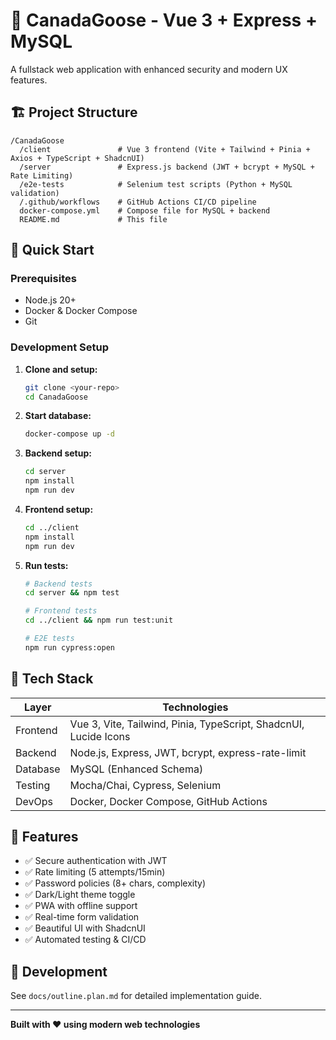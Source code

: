 # 🚀 CanadaGoose - Vue 3 + Express + MySQL

A fullstack web application with enhanced security and modern UX features.

## 🏗️ Project Structure

```
/CanadaGoose
  /client               # Vue 3 frontend (Vite + Tailwind + Pinia + Axios + TypeScript + ShadcnUI)
  /server               # Express.js backend (JWT + bcrypt + MySQL + Rate Limiting)
  /e2e-tests            # Selenium test scripts (Python + MySQL validation)
  /.github/workflows    # GitHub Actions CI/CD pipeline
  docker-compose.yml    # Compose file for MySQL + backend
  README.md             # This file
```

## 🚀 Quick Start

### Prerequisites

- Node.js 20+
- Docker & Docker Compose
- Git

### Development Setup

1. **Clone and setup:**

   ```bash
   git clone <your-repo>
   cd CanadaGoose
   ```

2. **Start database:**

   ```bash
   docker-compose up -d
   ```

3. **Backend setup:**

   ```bash
   cd server
   npm install
   npm run dev
   ```

4. **Frontend setup:**

   ```bash
   cd ../client
   npm install
   npm run dev
   ```

5. **Run tests:**

   ```bash
   # Backend tests
   cd server && npm test

   # Frontend tests
   cd ../client && npm run test:unit

   # E2E tests
   npm run cypress:open
   ```

## 🧱 Tech Stack

| Layer    | Technologies                                                     |
| -------- | ---------------------------------------------------------------- |
| Frontend | Vue 3, Vite, Tailwind, Pinia, TypeScript, ShadcnUI, Lucide Icons |
| Backend  | Node.js, Express, JWT, bcrypt, express-rate-limit                |
| Database | MySQL (Enhanced Schema)                                          |
| Testing  | Mocha/Chai, Cypress, Selenium                                    |
| DevOps   | Docker, Docker Compose, GitHub Actions                           |

## 🔐 Features

- ✅ Secure authentication with JWT
- ✅ Rate limiting (5 attempts/15min)
- ✅ Password policies (8+ chars, complexity)
- ✅ Dark/Light theme toggle
- ✅ PWA with offline support
- ✅ Real-time form validation
- ✅ Beautiful UI with ShadcnUI
- ✅ Automated testing & CI/CD

## 📝 Development

See `docs/outline.plan.md` for detailed implementation guide.

---

**Built with ❤️ using modern web technologies**
